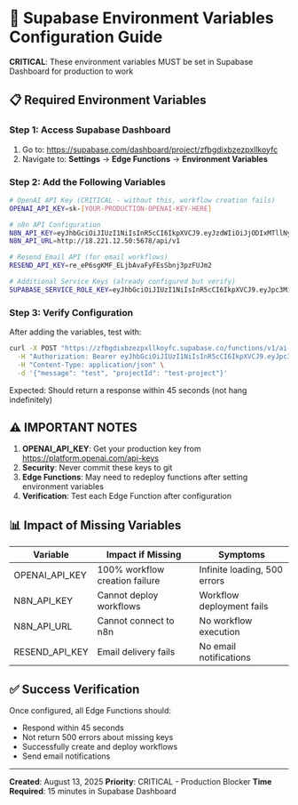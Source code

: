 # 🔧 Supabase Environment Variables Configuration Guide

**CRITICAL**: These environment variables MUST be set in Supabase Dashboard for production to work

## 📋 Required Environment Variables

### Step 1: Access Supabase Dashboard
1. Go to: https://supabase.com/dashboard/project/zfbgdixbzezpxllkoyfc
2. Navigate to: **Settings** → **Edge Functions** → **Environment Variables**

### Step 2: Add the Following Variables

```bash
# OpenAI API Key (CRITICAL - without this, workflow creation fails)
OPENAI_API_KEY=sk-[YOUR-PRODUCTION-OPENAI-KEY-HERE]

# n8n API Configuration
N8N_API_KEY=eyJhbGciOiJIUzI1NiIsInR5cCI6IkpXVCJ9.eyJzdWIiOiJjODIxMTllNy1lYThlLTQyYzItYjgyNS1hY2ViNTk4OWQ2N2IiLCJpc3MiOiJuOG4iLCJhdWQiOiJwdWJsaWMtYXBpIiwiaWF0IjoxNzU0MjYzMTM4fQ.VIvNOzeo2FtKUAgdVLcV9Xrg9XLC-xl11kp6yb_FraU
N8N_API_URL=http://18.221.12.50:5678/api/v1

# Resend Email API (for email workflows)
RESEND_API_KEY=re_eP6sgKMF_ELjbAvaFyFEsSbnj3pzFUJm2

# Additional Service Keys (already configured but verify)
SUPABASE_SERVICE_ROLE_KEY=eyJhbGciOiJIUzI1NiIsInR5cCI6IkpXVCJ9.eyJpc3MiOiJzdXBhYmFzZSIsInJlZiI6InpmYmdkaXhiemV6cHhsbGtveWZjIiwicm9sZSI6InNlcnZpY2Vfcm9sZSIsImlhdCI6MTc1MzA0NjM5NywiZXhwIjoyMDY4NjIyMzk3fQ.wLXwQbAiONyVVBeF0MOo6HIl2pHa7-o_pMi1HMGWsig
```

### Step 3: Verify Configuration
After adding the variables, test with:

```bash
curl -X POST "https://zfbgdixbzezpxllkoyfc.supabase.co/functions/v1/ai-chat-simple" \
  -H "Authorization: Bearer eyJhbGciOiJIUzI1NiIsInR5cCI6IkpXVCJ9.eyJpc3MiOiJzdXBhYmFzZSIsInJlZiI6InpmYmdkaXhiemV6cHhsbGtveWZjIiwicm9sZSI6ImFub24iLCJpYXQiOjE3NTMwNDYzOTcsImV4cCI6MjA2ODYyMjM5N30.RIDf8tMNfcrVJsA_AhobZBU_H4gUHp6imiIFmzOFapw" \
  -H "Content-Type: application/json" \
  -d '{"message": "test", "projectId": "test-project"}'
```

Expected: Should return a response within 45 seconds (not hang indefinitely)

## ⚠️ IMPORTANT NOTES

1. **OPENAI_API_KEY**: Get your production key from https://platform.openai.com/api-keys
2. **Security**: Never commit these keys to git
3. **Edge Functions**: May need to redeploy functions after setting environment variables
4. **Verification**: Test each Edge Function after configuration

## 📊 Impact of Missing Variables

| Variable | Impact if Missing | Symptoms |
|----------|------------------|-----------|
| OPENAI_API_KEY | 100% workflow creation failure | Infinite loading, 500 errors |
| N8N_API_KEY | Cannot deploy workflows | Workflow deployment fails |
| N8N_API_URL | Cannot connect to n8n | No workflow execution |
| RESEND_API_KEY | Email delivery fails | No email notifications |

## ✅ Success Verification

Once configured, all Edge Functions should:
- Respond within 45 seconds
- Not return 500 errors about missing keys
- Successfully create and deploy workflows
- Send email notifications

---

**Created**: August 13, 2025
**Priority**: CRITICAL - Production Blocker
**Time Required**: 15 minutes in Supabase Dashboard
